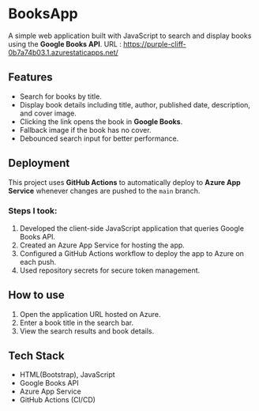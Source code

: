 # BooksApp

A simple web application built with JavaScript to search and display books using the **Google Books API**. 
URL : https://purple-cliff-0b7a74b03.1.azurestaticapps.net/

## Features
- Search for books by title.
- Display book details including title, author, published date, description, and cover image.
- Clicking the link opens the book in **Google Books**.
- Fallback image if the book has no cover.
- Debounced search input for better performance.

## Deployment
This project uses **GitHub Actions** to automatically deploy to **Azure App Service** whenever changes are pushed to the `main` branch.

### Steps I took:
1. Developed the client-side JavaScript application that queries Google Books API.
2. Created an Azure App Service for hosting the app.
3. Configured a GitHub Actions workflow to deploy the app to Azure on each push.
4. Used repository secrets for secure token management.

## How to use
1. Open the application URL hosted on Azure.
2. Enter a book title in the search bar.
3. View the search results and book details.

## Tech Stack
- HTML(Bootstrap), JavaScript
- Google Books API
- Azure App Service
- GitHub Actions (CI/CD)

